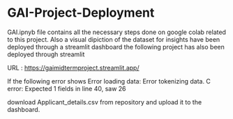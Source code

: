 # GAI-Project-Deployment

GAI.ipnyb file contains all the necessary steps done on google colab related to this project. Also a visual dipiction of the dataset for insights have been deployed through a streamlit dashboard
the following project has also been deployed through streamlit 

URL : https://gaimidtermproject.streamlit.app/

If the following error shows
Error loading data: Error tokenizing data. C error: Expected 1 fields in line 40, saw 26

download Applicant_details.csv from repository and upload it to the dashboard. 

